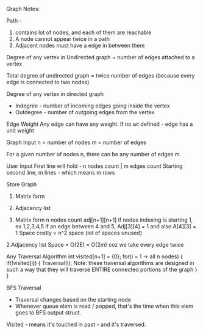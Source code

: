 Graph Notes:

Path - 
1. contains lot of nodes, and each of them are reachable
2. A node cannot appear twice in a path
3. Adjacent nodes must have a edge in between them

Degree of any vertex in Undirected graph
= number of edges attached to a vertex

Total degree of undirected graph = twice number of edges (because every edge is connected to two nodes)

Degree of any vertex in directed graph
- Indegree - number of incoming edges going inside the vertex
- Outdegree - number of outgoing edges from the vertex

Edge Weight
Any edge can have any weight.
If no wt defined - edge has a unit weight

Graph Input
n = number of nodes
m = number of edges

For a given number of nodes n, there can be any number of edges m.

User Input
First line will hold - n nodes count | m edges count
Starting second line, m lines - which means m rows

Store Graph
1. Matrix form
2. Adjacency list

1. Matrix form 
n nodes count
adj[n+1][n+1] if nodes indexing is starting 1, ex 1,2,3,4,5
if an edge between 4 and 5, Adj[3][4] = 1 and also A[4][3] = 1
Space costly = n^2 space (lot of spaces unused)

2.Adjacency list
Space = O(2E) = O(2m) coz we take every edge twice

Any Traversal Algorithm
int visited[n+1] = {0};
for(i = 1 -> all n nodes)
{
    if(!visited[i])
    {
        Traversal(i);
        Note: 
        these traversal algorithms are designed in such a way that they will traverse ENTIRE connected portions of the graph
    }
}

BFS Traversal
- Traversal changes based on the starting node
- Whenever queue elem is read / popped, that's the time when this elem goes to BFS output struct.

Visited - means it's touched in past - and it's traversed.






